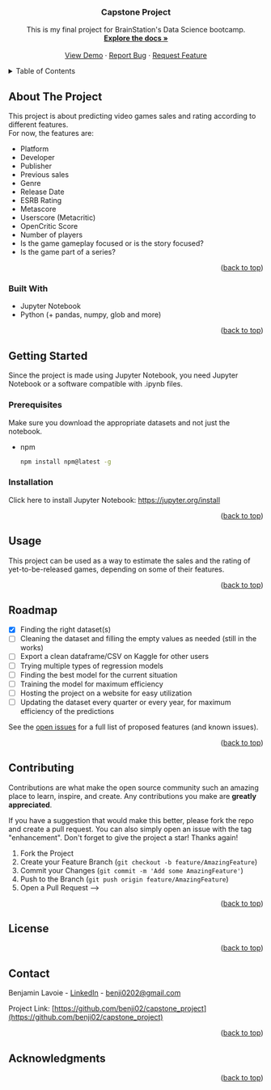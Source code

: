 <!-- Improved compatibility of back to top link: See: https://github.com/othneildrew/Best-README-Template/pull/73 -->
<a name="readme-top"></a>


<h3 align="center">Capstone Project</h3>

  <p align="center">
    This is my final project for BrainStation's Data Science bootcamp.
    <br />
    <a href="https://github.com/benji02/capstone_project"><strong>Explore the docs »</strong></a>
    <br />
    <br />
    <a href="https://github.com/benji02/capstone_project">View Demo</a>
    ·
    <a href="https://github.com/benji02/capstone_project/issues">Report Bug</a>
    ·
    <a href="https://github.com/benji02/capstone_project/issues">Request Feature</a>
  </p>
</div>



<!-- TABLE OF CONTENTS -->
<details>
  <summary>Table of Contents</summary>
  <ol>
    <li>
      <a href="#about-the-project">About The Project</a>
      <ul>
        <li><a href="#built-with">Built With</a></li>
      </ul>
    </li>
    <li>
      <a href="#getting-started">Getting Started</a>
      <ul>
        <li><a href="#prerequisites">Prerequisites</a></li>
        <li><a href="#installation">Installation</a></li>
      </ul>
    </li>
    <li><a href="#usage">Usage</a></li>
    <li><a href="#roadmap">Roadmap</a></li>
    <li><a href="#contributing">Contributing</a></li>
    <li><a href="#license">License</a></li>
    <li><a href="#contact">Contact</a></li>
    <li><a href="#acknowledgments">Acknowledgments</a></li>
  </ol>
</details>



<!-- ABOUT THE PROJECT -->
## About The Project
<!--
[![Product Name Screen Shot][product-screenshot]](https://example.com)-->

This project is about predicting video games sales and rating according to different features.<br>
For now, the features are:
- Platform
- Developer
- Publisher
- Previous sales
- Genre
- Release Date
- ESRB Rating
- Metascore
- Userscore (Metacritic)
- OpenCritic Score
- Number of players
- Is the game gameplay focused or is the story focused?
- Is the game part of a series?

<p align="right">(<a href="#readme-top">back to top</a>)</p>


### Built With
<!--
* [![Next][Next.js]][Next-url]
* [![React][React.js]][React-url]
* [![Vue][Vue.js]][Vue-url]
* [![Angular][Angular.io]][Angular-url]
* [![Svelte][Svelte.dev]][Svelte-url]
* [![Laravel][Laravel.com]][Laravel-url]
* [![Bootstrap][Bootstrap.com]][Bootstrap-url]
* [![JQuery][JQuery.com]][JQuery-url]
-->
- Jupyter Notebook
- Python (+ pandas, numpy, glob and more)
  
<p align="right">(<a href="#readme-top">back to top</a>)</p>



<!-- GETTING STARTED -->
## Getting Started

Since the project is made using Jupyter Notebook, you need Jupyter Notebook or a software compatible with .ipynb files.

### Prerequisites

Make sure you download the appropriate datasets and not just the notebook.


* npm
  ```sh
  npm install npm@latest -g
  ```
 
### Installation
<!--
1. Get a free API Key at [https://example.com](https://example.com)
2. Clone the repo
   ```sh
   git clone https://github.com/github_username/repo_name.git
   ```
3. Install NPM packages
   ```sh
   npm install
   ```
4. Enter your API in `config.js`
   ```js
   const API_KEY = 'ENTER YOUR API';
   ```
 -->

Click here to install Jupyter Notebook: https://jupyter.org/install
<p align="right">(<a href="#readme-top">back to top</a>)</p>



<!-- USAGE EXAMPLES -->
## Usage

This project can be used as a way to estimate the sales and the rating of yet-to-be-released games, depending on some of their features.
<!-- 
_For more examples, please refer to the [Documentation](https://example.com)_
-->
<p align="right">(<a href="#readme-top">back to top</a>)</p>



<!-- ROADMAP -->
## Roadmap

- [x] Finding the right dataset(s)
- [ ] Cleaning the dataset and filling the empty values as needed (still in the works)
- [ ] Export a clean dataframe/CSV on Kaggle for other users
- [ ] Trying multiple types of regression models
- [ ] Finding the best model for the current situation
- [ ] Training the model for maximum efficiency
- [ ] Hosting the project on a website for easy utilization
- [ ] Updating the dataset every quarter or every year, for maximum efficiency of the predictions

See the [open issues](https://github.com/benji02/capstone_project/issues) for a full list of proposed features (and known issues).

<p align="right">(<a href="#readme-top">back to top</a>)</p>



<!-- CONTRIBUTING -->
## Contributing

Contributions are what make the open source community such an amazing place to learn, inspire, and create. Any contributions you make are **greatly appreciated**.

If you have a suggestion that would make this better, please fork the repo and create a pull request. You can also simply open an issue with the tag "enhancement".
Don't forget to give the project a star! Thanks again!

1. Fork the Project
2. Create your Feature Branch (`git checkout -b feature/AmazingFeature`)
3. Commit your Changes (`git commit -m 'Add some AmazingFeature'`)
4. Push to the Branch (`git push origin feature/AmazingFeature`)
5. Open a Pull Request
-->
<p align="right">(<a href="#readme-top">back to top</a>)</p>



<!-- LICENSE -->
## License
<!--
Distributed under the MIT License. See `LICENSE.txt` for more information.
 -->
<p align="right">(<a href="#readme-top">back to top</a>)</p>



<!-- CONTACT -->
## Contact

Benjamin Lavoie - [LinkedIn](https://www.linkedin.com/in/benjamin-lavoie/) - benji0202@gmail.com

Project Link: [https://github.com/benji02/capstone_project](https://github.com/benji02/capstone_project)

<p align="right">(<a href="#readme-top">back to top</a>)</p>



<!-- ACKNOWLEDGMENTS -->
## Acknowledgments
<!-- 
* []()
* []()
* []()
 -->
<p align="right">(<a href="#readme-top">back to top</a>)</p>



<!-- MARKDOWN LINKS & IMAGES -->
<!-- https://www.markdownguide.org/basic-syntax/#reference-style-links 
[contributors-shield]: https://img.shields.io/github/contributors/github_username/repo_name.svg?style=for-the-badge
[contributors-url]: https://github.com/github_username/repo_name/graphs/contributors
[forks-shield]: https://img.shields.io/github/forks/github_username/repo_name.svg?style=for-the-badge
[forks-url]: https://github.com/github_username/repo_name/network/members
[stars-shield]: https://img.shields.io/github/stars/github_username/repo_name.svg?style=for-the-badge
[stars-url]: https://github.com/github_username/repo_name/stargazers
[issues-shield]: https://img.shields.io/github/issues/github_username/repo_name.svg?style=for-the-badge
[issues-url]: https://github.com/github_username/repo_name/issues
[license-shield]: https://img.shields.io/github/license/github_username/repo_name.svg?style=for-the-badge
[license-url]: https://github.com/github_username/repo_name/blob/master/LICENSE.txt
[linkedin-shield]: https://img.shields.io/badge/-LinkedIn-black.svg?style=for-the-badge&logo=linkedin&colorB=555
[linkedin-url]: https://linkedin.com/in/linkedin_username
[product-screenshot]: images/screenshot.png
[Next.js]: https://img.shields.io/badge/next.js-000000?style=for-the-badge&logo=nextdotjs&logoColor=white
[Next-url]: https://nextjs.org/
[React.js]: https://img.shields.io/badge/React-20232A?style=for-the-badge&logo=react&logoColor=61DAFB
[React-url]: https://reactjs.org/
[Vue.js]: https://img.shields.io/badge/Vue.js-35495E?style=for-the-badge&logo=vuedotjs&logoColor=4FC08D
[Vue-url]: https://vuejs.org/
[Angular.io]: https://img.shields.io/badge/Angular-DD0031?style=for-the-badge&logo=angular&logoColor=white
[Angular-url]: https://angular.io/
[Svelte.dev]: https://img.shields.io/badge/Svelte-4A4A55?style=for-the-badge&logo=svelte&logoColor=FF3E00
[Svelte-url]: https://svelte.dev/
[Laravel.com]: https://img.shields.io/badge/Laravel-FF2D20?style=for-the-badge&logo=laravel&logoColor=white
[Laravel-url]: https://laravel.com
[Bootstrap.com]: https://img.shields.io/badge/Bootstrap-563D7C?style=for-the-badge&logo=bootstrap&logoColor=white
[Bootstrap-url]: https://getbootstrap.com
[JQuery.com]: https://img.shields.io/badge/jQuery-0769AD?style=for-the-badge&logo=jquery&logoColor=white
[JQuery-url]: https://jquery.com 
-->
